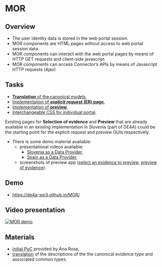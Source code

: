 # MOR

## Overview

- The user identity data is stored in the web portal session.
- MOR components are HTML pages without access to web portal session data.
- MOR components can interact with the web portal pages by means of HTTP GET requests and client-side javascript.
- MOR components can access Connector’s APIs by means of Javascript HTTP requests (Ajax)

## Tasks

- [**Translation** of the canonical models](/../../issues/1),
- [Implementation of **explicit request (ER) page**](/../../issues/2),
- [Implementation of **preview**](/../../issues/3),
- [Interchangeable CSS for individual portal](/../../issues/4).

Existing pages for **Selection of evidence** and **Preview** that are already available in an existing implementation in Slovenia (part of DE4A) could be the starting point for the explicit request and preview GUIs respectively.

- There is some demo material available:
  - presentational videos available:
    - [Slovenia as a Data Provider](./material/SI-preview-app/final_es-de_si-do_compressed.mp4),
    - [Spain as a Data Provider](./material/SI-preview-app/SI-DE_ES-DO-2021-11-05.mp4),
  - screenshots of preview app ([select an evidence to preview](./material/SI-preview-app/si-previewapp-1.png), [preview of evidence](./material/SI-preview-app/si-previewapp-2.png)).

## Demo

- https://de4a-wp3.github.io/MOR/

## Video presentation

[![MOR demo](https://img.youtube.com/vi/gAwOs-M0_D0/0.jpg)](https://www.youtube.com/watch?v=gAwOs-M0_D0)

## Materials

- [initial PoC](material/PoC/initial) provided by Ana Rosa,
- [translation](material/translation) of the descriptions of the the canonical evidence type and associated common types.
